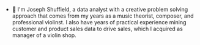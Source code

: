 - 👋 I'm Joseph Shuffield, a data analyst with a creative problem solving approach that comes from my years as a music theorist, composer, and professional violinst.  I also have years of practical experience mining customer and product sales data to drive sales, which I acquired as manager of a violin shop.  



<!---
jshuffield6772/jshuffield6772 is a ✨ special ✨ repository because its `README.md` (this file) appears on your GitHub profile.
You can click the Preview link to take a look at your changes.
--->
